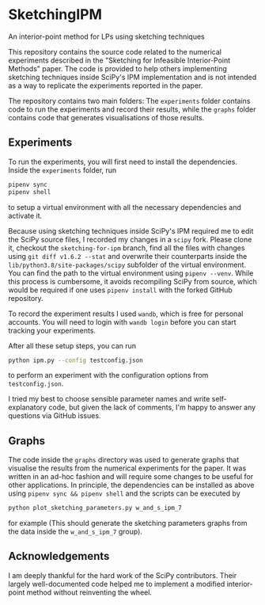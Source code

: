 # SketchingIPM
An interior-point method for LPs using sketching techniques

This repository contains the source code related to the numerical experiments described in the "Sketching for Infeasible Interior-Point Methods" paper.
The code is provided to help others implementing sketching techniques inside SciPy's IPM implementation and is not intended as a way to replicate the experiments reported in the paper.

The repository contains two main folders:
The `experiments` folder contains code to run the experiments and record their results, while the `graphs` folder contains code that generates visualisations of those results.


## Experiments

To run the experiments, you will first need to install the dependencies.
Inside the `experiments` folder, run

```bash
pipenv sync
pipenv shell
```

to setup a virtual environment with all the necessary dependencies and activate it.

Because using sketching techniques inside SciPy's IPM required me to edit the SciPy source files, I recorded my changes in a `scipy` fork.
Please clone it, checkout the `sketching-for-ipm` branch, find all the files with changes using `git diff v1.6.2 --stat` and overwrite their counterparts inside the `lib/python3.8/site-packages/scipy` subfolder of the virtual environment.
You can find the path to the virtual environment using `pipenv --venv`.
While this process is cumbersome, it avoids recompiling SciPy from source, which would be required if one uses `pipenv install` with the forked GitHub repository.

To record the experiment results I used `wandb`, which is free for personal accounts.
You will need to login with `wandb login` before you can start tracking your experiments.

After all these setup steps, you can run
```bash
python ipm.py --config testconfig.json
```
to perform an experiment with the configuration options from `testconfig.json`.

I tried my best to choose sensible parameter names and write self-explanatory code, but given the lack of comments, I'm happy to answer any questions via GitHub issues.


## Graphs

The code inside the `graphs` directory was used to generate graphs that visualise the results from the numerical experiments for the paper.
It was written in an ad-hoc fashion and will require some changes to be useful for other applications.
In principle, the dependencies can be installed as above using `pipenv sync && pipenv shell` and the scripts can be executed by

```bash
python plot_sketching_parameters.py w_and_s_ipm_7
```

for example (This should generate the sketching parameters graphs from the data inside the `w_and_s_ipm_7` group).


## Acknowledgements

I am deeply thankful for the hard work of the SciPy contributors.
Their largely well-documented code helped me to implement a modified interior-point method without reinventing the wheel.
